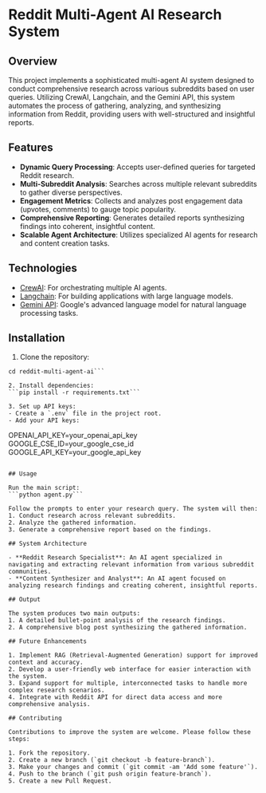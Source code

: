 # Reddit Multi-Agent AI Research System

## Overview

This project implements a sophisticated multi-agent AI system designed to conduct comprehensive research across various subreddits based on user queries. Utilizing CrewAI, Langchain, and the Gemini API, this system automates the process of gathering, analyzing, and synthesizing information from Reddit, providing users with well-structured and insightful reports.

## Features

- **Dynamic Query Processing**: Accepts user-defined queries for targeted Reddit research.
- **Multi-Subreddit Analysis**: Searches across multiple relevant subreddits to gather diverse perspectives.
- **Engagement Metrics**: Collects and analyzes post engagement data (upvotes, comments) to gauge topic popularity.
- **Comprehensive Reporting**: Generates detailed reports synthesizing findings into coherent, insightful content.
- **Scalable Agent Architecture**: Utilizes specialized AI agents for research and content creation tasks.

## Technologies

- [CrewAI](https://github.com/joaomdmoura/crewAI): For orchestrating multiple AI agents.
- [Langchain](https://github.com/hwchase17/langchain): For building applications with large language models.
- [Gemini API](https://ai.google.dev/docs): Google's advanced language model for natural language processing tasks.

## Installation

1. Clone the repository:
```git clone https://github.com/yourusername/reddit-multi-agent-ai.git
cd reddit-multi-agent-ai```

2. Install dependencies:
```pip install -r requirements.txt```

3. Set up API keys:
- Create a `.env` file in the project root.
- Add your API keys:
  ```
  OPENAI_API_KEY=your_openai_api_key
  GOOGLE_CSE_ID=your_google_cse_id
  GOOGLE_API_KEY=your_google_api_key
  ```

## Usage

Run the main script:
```python agent.py```

Follow the prompts to enter your research query. The system will then:
1. Conduct research across relevant subreddits.
2. Analyze the gathered information.
3. Generate a comprehensive report based on the findings.

## System Architecture

- **Reddit Research Specialist**: An AI agent specialized in navigating and extracting relevant information from various subreddit communities.
- **Content Synthesizer and Analyst**: An AI agent focused on analyzing research findings and creating coherent, insightful reports.

## Output

The system produces two main outputs:
1. A detailed bullet-point analysis of the research findings.
2. A comprehensive blog post synthesizing the gathered information.

## Future Enhancements

1. Implement RAG (Retrieval-Augmented Generation) support for improved context and accuracy.
2. Develop a user-friendly web interface for easier interaction with the system.
3. Expand support for multiple, interconnected tasks to handle more complex research scenarios.
4. Integrate with Reddit API for direct data access and more comprehensive analysis.

## Contributing

Contributions to improve the system are welcome. Please follow these steps:

1. Fork the repository.
2. Create a new branch (`git checkout -b feature-branch`).
3. Make your changes and commit (`git commit -am 'Add some feature'`).
4. Push to the branch (`git push origin feature-branch`).
5. Create a new Pull Request.